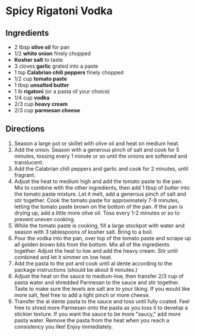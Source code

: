 # Spicy Rigatoni Vodka

## Ingredients

* 2 tbsp __olive oil__ for pan
* 1/2 __white onion__ finely chopped
* __Kosher salt__ to taste
* 3 cloves __garlic__ grated into a paste
* 1 tsp __Calabrian chili peppers__ finely chopped
* 1/2 cup __tomato paste__
* 1 tbsp __unsalted butter__
* 1 lb __rigatoni__ (or a pasta of your choice)
* 1/4 cup __vodka__
* 2/3 cup __heavy cream__
* 2/3 cup __parmesan cheese__

## Directions

1. Season a large pot or skillet with olive oil and heat on medium heat.
1. Add the onion. Season with a generous pinch of salt and cook for 5 minutes, tossing every 1 minute or so until the onions are softened and translucent.
1. Add the Calabrian chili peppers and garlic and cook for 2 minutes, until fragrant.
1. Adjust the heat to medium high and add the tomato paste to the pan. Mix to combine with the other ingredients, then add 1 tbsp of butter into the tomato paste mixture. Let it melt, add a generous pinch of salt and stir together. Cook the tomato paste for approximately 7-9 minutes, letting the tomato paste brown on the bottom of the pan. If the pan is drying up, add a little more olive oil. Toss every 1-2 minutes or so to prevent uneven cooking.
1. While the tomato paste is cooking, fill a large stockpot with water and season with 3 tablespoons of kosher salt. Bring to a boil.
1. Pour the vodka into the pan, over top of the tomato paste and scrape up all golden brown bits from the bottom. Mix all of the ingredients together. Adjust the heat to low and add the heavy cream. Stir until combined and let it simmer on low heat.
1. Add the pasta to the pot and cook until al dente according to the package instructions (should be about 8 minutes.)
1. Adjust the heat on the sauce to medium-low, then transfer 2/3 cup of pasta water and shredded Parmesan to the sauce and stir together. Taste to make sure the levels are salt are to your liking. If you would like more salt, feel free to add a light pinch or more cheese.
1. Transfer the al dente pasta to the sauce and toss until fully coated. Feel free to shred more Parmesan onto the pasta as you toss it to develop a stickier texture. If you want the sauce to be more "saucy," add more pasta water. Remove the pasta from the heat when you reach a consistency you like! Enjoy immediately.
